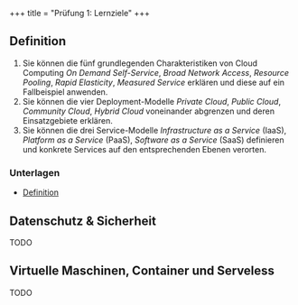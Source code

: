 +++
title = "Prüfung 1: Lernziele"
+++

## Definition

1. Sie können die fünf grundlegenden Charakteristiken von Cloud Computing _On
   Demand Self-Service_, _Broad Network Access_, _Resource Pooling_, _Rapid
   Elasticity_, _Measured Service_ erklären und diese auf ein Fallbeispiel
   anwenden.
2. Sie können die vier Deployment-Modelle _Private Cloud_, _Public Cloud_,
   _Community Cloud_, _Hybrid Cloud_ voneinander abgrenzen und deren
   Einsatzgebiete erklären.
3. Sie können die drei Service-Modelle _Infrastructure as a Service_ (IaaS),
  _Platform as a Service_ (PaaS), _Software as a Service_ (SaaS) definieren und
  konkrete Services auf den entsprechenden Ebenen verorten.

### Unterlagen

- [Definition](/theorie/definition)

## Datenschutz & Sicherheit

TODO

## Virtuelle Maschinen, Container und Serveless

TODO
